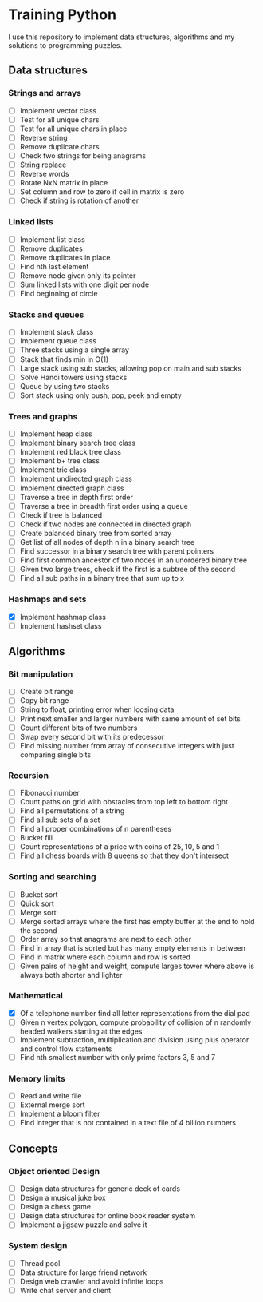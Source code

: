Training Python
===============

I use this repository to implement data structures, algorithms and my solutions
to programming puzzles.

Data structures
---------------

### Strings and arrays

- [ ] Implement vector class
- [ ] Test for all unique chars
- [ ] Test for all unique chars in place
- [ ] Reverse string
- [ ] Remove duplicate chars
- [ ] Check two strings for being anagrams
- [ ] String replace
- [ ] Reverse words
- [ ] Rotate NxN matrix in place
- [ ] Set column and row to zero if cell in matrix is zero
- [ ] Check if string is rotation of another

### Linked lists

- [ ] Implement list class
- [ ] Remove duplicates
- [ ] Remove duplicates in place
- [ ] Find nth last element
- [ ] Remove node given only its pointer
- [ ] Sum linked lists with one digit per node
- [ ] Find beginning of circle

### Stacks and queues

- [ ] Implement stack class
- [ ] Implement queue class
- [ ] Three stacks using a single array
- [ ] Stack that finds min in O(1)
- [ ] Large stack using sub stacks, allowing pop on main and sub stacks
- [ ] Solve Hanoi towers using stacks
- [ ] Queue by using two stacks
- [ ] Sort stack using only push, pop, peek and empty

### Trees and graphs

- [ ] Implement heap class
- [ ] Implement binary search tree class
- [ ] Implement red black tree class
- [ ] Implement b+ tree class
- [ ] Implement trie class
- [ ] Implement undirected graph class
- [ ] Implement directed graph class
- [ ] Traverse a tree in depth first order
- [ ] Traverse a tree in breadth first order using a queue
- [ ] Check if tree is balanced
- [ ] Check if two nodes are connected in directed graph
- [ ] Create balanced binary tree from sorted array
- [ ] Get list of all nodes of depth n in a binary search tree
- [ ] Find successor in a binary search tree with parent pointers
- [ ] Find first common ancestor of two nodes in an unordered binary tree
- [ ] Given two large trees, check if the first is a subtree of the second
- [ ] Find all sub paths in a binary tree that sum up to x

### Hashmaps and sets

- [x] Implement hashmap class
- [ ] Implement hashset class

Algorithms
----------

### Bit manipulation

- [ ] Create bit range
- [ ] Copy bit range
- [ ] String to float, printing error when loosing data
- [ ] Print next smaller and larger numbers with same amount of set bits
- [ ] Count different bits of two numbers
- [ ] Swap every second bit with its predecessor
- [ ] Find missing number from array of consecutive integers with just
      comparing single bits

### Recursion

- [ ] Fibonacci number
- [ ] Count paths on grid with obstacles from top left to bottom right
- [ ] Find all permutations of a string
- [ ] Find all sub sets of a set
- [ ] Find all proper combinations of n parentheses
- [ ] Bucket fill
- [ ] Count representations of a price with coins of 25, 10, 5 and 1
- [ ] Find all chess boards with 8 queens so that they don't intersect

### Sorting and searching

- [ ] Bucket sort
- [ ] Quick sort
- [ ] Merge sort
- [ ] Merge sorted arrays where the first has empty buffer at the end to hold
      the second
- [ ] Order array so that anagrams are next to each other
- [ ] Find in array that is sorted but has many empty elements in between
- [ ] Find in matrix where each column and row is sorted
- [ ] Given pairs of height and weight, compute larges tower where above is
      always both shorter and lighter

### Mathematical

- [x] Of a telephone number find all letter representations from the dial pad
- [ ] Given n vertex polygon, compute probability of collision of n randomly
      headed walkers starting at the edges
- [ ] Implement subtraction, multiplication and division using plus operator
      and control flow statements
- [ ] Find nth smallest number with only prime factors 3, 5 and 7

### Memory limits

- [ ] Read and write file
- [ ] External merge sort
- [ ] Implement a bloom filter
- [ ] Find integer that is not contained in a text file of 4 billion numbers

Concepts
--------

### Object oriented Design

- [ ] Design data structures for generic deck of cards
- [ ] Design a musical juke box
- [ ] Design a chess game
- [ ] Design data structures for online book reader system
- [ ] Implement a jigsaw puzzle and solve it

### System design

- [ ] Thread pool
- [ ] Data structure for large friend network
- [ ] Design web crawler and avoid infinite loops
- [ ] Write chat server and client

